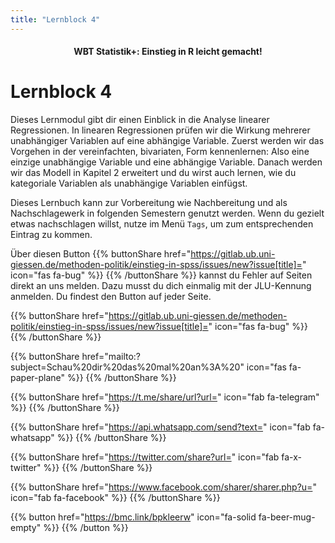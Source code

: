 ```yaml
---
title: "Lernblock 4"
---
```


<center><h4>WBT Statistik+: Einstieg in R leicht gemacht!</h4></center>

# Lernblock 4

Dieses Lernmodul gibt dir einen Einblick in die Analyse linearer Regressionen. In linearen Regressionen prüfen wir die Wirkung mehrerer unabhängiger Variablen auf eine abhängige Variable. Zuerst werden wir das Vorgehen in der vereinfachten, bivariaten, Form kennenlernen: Also eine einzige unabhängige Variable und eine abhängige Variable. Danach werden wir das Modell in Kapitel 2 erweitert und du wirst auch lernen, wie du kategoriale Variablen als unabhängige Variablen einfügst. 

Dieses Lernbuch kann zur Vorbereitung wie Nachbereitung und als Nachschlagewerk in folgenden Semestern genutzt werden. Wenn du gezielt etwas nachschlagen willst, nutze im Menü `Tags`, um zum entsprechenden Eintrag zu kommen.

Über diesen Button {{% buttonShare href="https://gitlab.ub.uni-giessen.de/methoden-politik/einstieg-in-spss/issues/new?issue[title]=" icon="fas fa-bug" %}} {{% /buttonShare %}} kannst du Fehler auf Seiten direkt an uns melden. Dazu musst du dich einmalig mit der JLU-Kennung anmelden. Du findest den Button auf jeder Seite.

{{% buttonShare href="https://gitlab.ub.uni-giessen.de/methoden-politik/einstieg-in-spss/issues/new?issue[title]=" icon="fas fa-bug" %}} {{% /buttonShare %}} 

{{% buttonShare href="mailto:?subject=Schau%20dir%20das%20mal%20an%3A%20" icon="fas fa-paper-plane" %}} {{% /buttonShare %}}

{{% buttonShare href="https://t.me/share/url?url=" icon="fab fa-telegram" %}} {{% /buttonShare %}}

{{% buttonShare href="https://api.whatsapp.com/send?text=" icon="fab fa-whatsapp" %}} {{% /buttonShare %}}

{{% buttonShare href="https://twitter.com/share?url=" icon="fab fa-x-twitter" %}} {{% /buttonShare %}}

{{% buttonShare href="https://www.facebook.com/sharer/sharer.php?u=" icon="fab fa-facebook" %}} {{% /buttonShare %}}

{{% button href="https://bmc.link/bpkleerw" icon="fa-solid fa-beer-mug-empty" %}} {{% /button %}}
